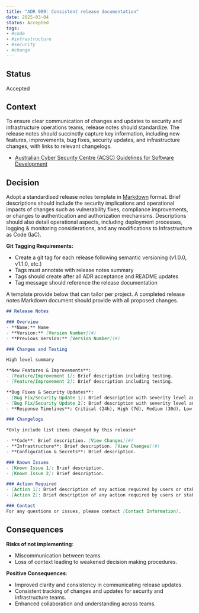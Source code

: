 ```yaml
---
title: "ADR 009: Consistent release documentation"
date: 2025-03-04
status: Accepted
tags:
- #code
- #infrastructure
- #security
- #change
---
```


## Status

Accepted

## Context

To ensure clear communication of changes and updates to security and infrastructure operations teams, release notes should standardize. The release notes should succinctly capture key information, including new features, improvements, bug fixes, security updates, and infrastructure changes, with links to relevant changelogs.


- [Australian Cyber Security Centre (ACSC) Guidelines for Software Development](https://www.cyber.gov.au/resources-business-and-government/essential-cyber-security/ism/cyber-security-guidelines/guidelines-software-development)


## Decision
Adopt a standardised release notes template in [Markdown](https://docs.github.com/en/get-started/writing-on-github/getting-started-with-writing-and-formatting-on-github/basic-writing-and-formatting-syntax) format. Brief descriptions should include the security implications and operational impacts of changes such as vulnerability fixes, compliance improvements, or changes to authentication and authorization mechanisms. Descriptions should also detail operational aspects, including deployment processes, logging & monitoring considerations, and any modifications to Infrastructure as Code (IaC).

**Git Tagging Requirements:**
- Create a git tag for each release following semantic versioning (v1.0.0, v1.1.0, etc.)
- Tags must annotate with release notes summary
- Tags should create after all ADR acceptance and README updates
- Tag message should reference the release documentation

A template provide below that can tailor per project. A completed release notes Markdown document should provide with all proposed changes.

```markdown
## Release Notes

### Overview
- **Name:** Name
- **Version:** [Version Number](#)
- **Previous Version:** [Version Number](#)

### Changes and Testing

High level summary

**New Features & Improvements**:
- [Feature/Improvement 1]: Brief description including testing.
- [Feature/Improvement 2]: Brief description including testing.

**Bug Fixes & Security Updates**:
- [Bug Fix/Security Update 1]: Brief description with severity level and response timeline.
- [Bug Fix/Security Update 2]: Brief description with severity level and response timeline.
- **Response Timelines**: Critical (24h), High (7d), Medium (30d), Low (90d)

### Changelogs

*Only include list items changed by this release*

- **Code**: Brief description. [View Changes](#)
- **Infrastructure**: Brief description. [View Changes](#)
- **Configuration & Secrets**: Brief description.

### Known Issues
- [Known Issue 1]: Brief description.
- [Known Issue 2]: Brief description.

### Action Required
- [Action 1]: Brief description of any action required by users or stakeholders.
- [Action 2]: Brief description of any action required by users or stakeholders.

### Contact
For any questions or issues, please contact [Contact Information].
```

## Consequences

**Risks of not implementing**:

- Miscommunication between teams.
- Loss of context leading to weakened decision making procedures.

**Positive Consequences**:

- Improved clarity and consistency in communicating release updates.
- Consistent tracking of changes and updates for security and infrastructure teams.
- Enhanced collaboration and understanding across teams.